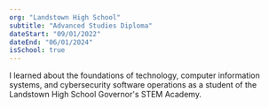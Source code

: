 ```yaml
---
org: "Landstown High School"
subtitle: "Advanced Studies Diploma"
dateStart: "09/01/2022"
dateEnd: "06/01/2024"
isSchool: true
---
```

I learned about the foundations of technology, computer information systems, and cybersecurity software operations as a student of the Landstown High School Governor's STEM Academy.